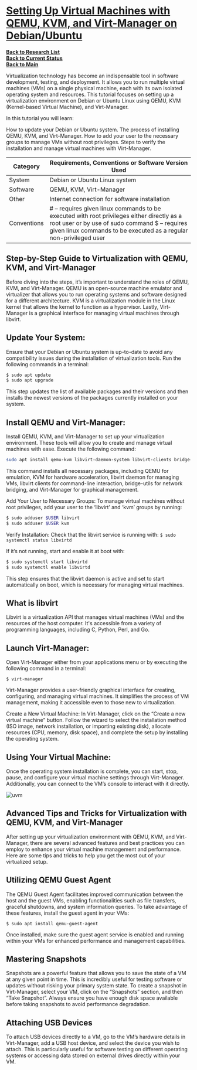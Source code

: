 # **[Setting Up Virtual Machines with QEMU, KVM, and Virt-Manager on Debian/Ubuntu](https://linuxconfig.org/setting-up-virtual-machines-with-qemu-kvm-and-virt-manager-on-debian-ubuntu)**

**[Back to Research List](../../../../../research/research_list.md)**\
**[Back to Current Status](../../../../../development/status/weekly/current_status.md)**\
**[Back to Main](../../../../../README.md)**

Virtualization technology has become an indispensable tool in software development, testing, and deployment. It allows you to run multiple virtual machines (VMs) on a single physical machine, each with its own isolated operating system and resources. This tutorial focuses on setting up a virtualization environment on Debian or Ubuntu Linux using QEMU, KVM (Kernel-based Virtual Machine), and Virt-Manager.

In this tutorial you will learn:

How to update your Debian or Ubuntu system.
The process of installing QEMU, KVM, and Virt-Manager.
How to add your user to the necessary groups to manage VMs without root privileges.
Steps to verify the installation and manage virtual machines with Virt-Manager.

| Category    | Requirements, Conventions or Software Version Used                                                                                                                                                               |
|-------------|------------------------------------------------------------------------------------------------------------------------------------------------------------------------------------------------------------------|
| System      | Debian or Ubuntu Linux system                                                                                                                                                                                    |
| Software    | QEMU, KVM, Virt-Manager                                                                                                                                                                                          |
| Other       | Internet connection for software installation                                                                                                                                                                    |
| Conventions | # – requires given linux commands to be executed with root privileges either directly as a root user or by use of sudo command $ – requires given linux commands to be executed as a regular non-privileged user |

## Step-by-Step Guide to Virtualization with QEMU, KVM, and Virt-Manager

Before diving into the steps, it’s important to understand the roles of QEMU, KVM, and Virt-Manager. QEMU is an open-source machine emulator and virtualizer that allows you to run operating systems and software designed for a different architecture. KVM is a virtualization module in the Linux kernel that allows the kernel to function as a hypervisor. Lastly, Virt-Manager is a graphical interface for managing virtual machines through libvirt.

## Update Your System: 

Ensure that your Debian or Ubuntu system is up-to-date to avoid any compatibility issues during the installation of virtualization tools. Run the following commands in a terminal:

```bash
$ sudo apt update
$ sudo apt upgrade
```


This step updates the list of available packages and their versions and then installs the newest versions of the packages currently installed on your system.

## Install QEMU and Virt-Manager: 

Install QEMU, KVM, and Virt-Manager to set up your virtualization environment. These tools will allow you to create and manage virtual machines with ease. Execute the following command:

```bash
sudo apt install qemu-kvm libvirt-daemon-system libvirt-clients bridge-utils virt-manager
```

This command installs all necessary packages, including QEMU for emulation, KVM for hardware acceleration, libvirt daemon for managing VMs, libvirt clients for command-line interaction, bridge-utils for network bridging, and Virt-Manager for graphical management.

Add Your User to Necessary Groups: To manage virtual machines without root privileges, add your user to the ‘libvirt’ and ‘kvm’ groups by running:

```bash
$ sudo adduser $USER libvirt
$ sudo adduser $USER kvm
```

Verify Installation: Check that the libvirt service is running with:
`$ sudo systemctl status libvirtd`

If it’s not running, start and enable it at boot with:

```bash
$ sudo systemctl start libvirtd
$ sudo systemctl enable libvirtd
```

This step ensures that the libvirt daemon is active and set to start automatically on boot, which is necessary for managing virtual machines.


## What is libvirt

Libvirt is a virtualization API that manages virtual machines (VMs) and the resources of the host computer. It's accessible from a variety of programming languages, including C, Python, Perl, and Go. 

## Launch Virt-Manager: 
Open Virt-Manager either from your applications menu or by executing the following command in a terminal:

`$ virt-manager`

Virt-Manager provides a user-friendly graphical interface for creating, configuring, and managing virtual machines. It simplifies the process of VM management, making it accessible even to those new to virtualization.

Create a New Virtual Machine: In Virt-Manager, click on the “Create a new virtual machine” button. Follow the wizard to select the installation method (ISO image, network installation, or importing existing disk), allocate resources (CPU, memory, disk space), and complete the setup by installing the operating system.

## Using Your Virtual Machine: 

Once the operating system installation is complete, you can start, stop, pause, and configure your virtual machine settings through Virt-Manager. Additionally, you can connect to the VM’s console to interact with it directly.

![uvm](https://linuxconfig.org/wp-content/uploads/2024/02/02-setting-up-virtual-machines-with-qemu-kvm-and-virt-manager-on-debian-ubuntu.webp)

## Advanced Tips and Tricks for Virtualization with QEMU, KVM, and Virt-Manager

After setting up your virtualization environment with QEMU, KVM, and Virt-Manager, there are several advanced features and best practices you can employ to enhance your virtual machine management and performance. Here are some tips and tricks to help you get the most out of your virtualized setup.

## Utilizing QEMU Guest Agent

The QEMU Guest Agent facilitates improved communication between the host and the guest VMs, enabling functionalities such as file transfers, graceful shutdowns, and system information queries. To take advantage of these features, install the guest agent in your VMs:

`$ sudo apt install qemu-guest-agent`

Once installed, make sure the guest agent service is enabled and running within your VMs for enhanced performance and management capabilities.

## Mastering Snapshots

Snapshots are a powerful feature that allows you to save the state of a VM at any given point in time. This is incredibly useful for testing software or updates without risking your primary system state. To create a snapshot in Virt-Manager, select your VM, click on the “Snapshots” section, and then “Take Snapshot”. Always ensure you have enough disk space available before taking snapshots to avoid performance degradation.

## Attaching USB Devices

To attach USB devices directly to a VM, go to the VM’s hardware details in Virt-Manager, add a USB host device, and select the device you wish to attach. This is particularly useful for software testing on different operating systems or accessing data stored on external drives directly within your VM.